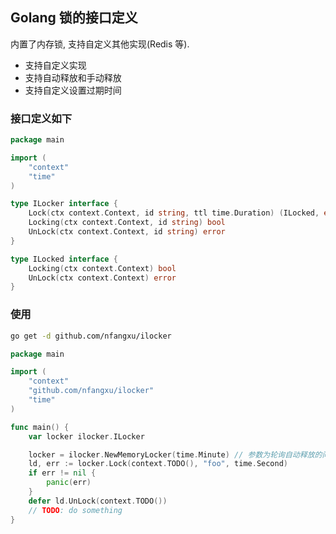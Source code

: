 ## Golang 锁的接口定义

内置了内存锁, 支持自定义其他实现(Redis 等).

- 支持自定义实现
- 支持自动释放和手动释放
- 支持自定义设置过期时间

### 接口定义如下

```go
package main

import (
	"context"
	"time"
)

type ILocker interface {
	Lock(ctx context.Context, id string, ttl time.Duration) (ILocked, error)
	Locking(ctx context.Context, id string) bool
	UnLock(ctx context.Context, id string) error
}

type ILocked interface {
	Locking(ctx context.Context) bool
	UnLock(ctx context.Context) error
}
```

### 使用

```bash
go get -d github.com/nfangxu/ilocker
```

```go
package main

import (
	"context"
	"github.com/nfangxu/ilocker"
	"time"
)

func main() {
    var locker ilocker.ILocker

	locker = ilocker.NewMemoryLocker(time.Minute) // 参数为轮询自动释放的间隔时间, 若传入 0 则使用默认值(time.Minute)
	ld, err := locker.Lock(context.TODO(), "foo", time.Second)
	if err != nil {
		panic(err)
	}
	defer ld.UnLock(context.TODO())
	// TODO: do something
}

```
